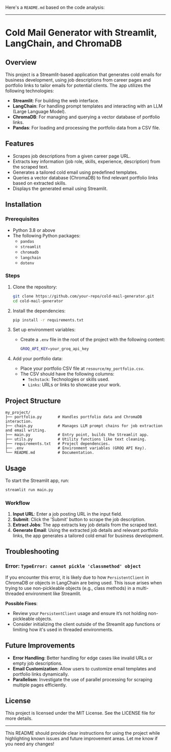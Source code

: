 Here's a `README.md` based on the code analysis:

---

# Cold Mail Generator with Streamlit, LangChain, and ChromaDB

## Overview

This project is a Streamlit-based application that generates cold emails for business development, using job descriptions from career pages and portfolio links to tailor emails for potential clients. The app utilizes the following technologies:

- **Streamlit**: For building the web interface.
- **LangChain**: For handling prompt templates and interacting with an LLM (Large Language Model).
- **ChromaDB**: For managing and querying a vector database of portfolio links.
- **Pandas**: For loading and processing the portfolio data from a CSV file.

## Features

- Scrapes job descriptions from a given career page URL.
- Extracts key information (job role, skills, experience, description) from the scraped text.
- Generates a tailored cold email using predefined templates.
- Queries a vector database (ChromaDB) to find relevant portfolio links based on extracted skills.
- Displays the generated email using Streamlit.

## Installation

### Prerequisites

- Python 3.8 or above
- The following Python packages:
  - `pandas`
  - `streamlit`
  - `chromadb`
  - `langchain`
  - `dotenv`

### Steps

1. Clone the repository:
   ```bash
   git clone https://github.com/your-repo/cold-mail-generator.git
   cd cold-mail-generator
   ```

2. Install the dependencies:
   ```bash
   pip install -r requirements.txt
   ```

3. Set up environment variables:
   - Create a `.env` file in the root of the project with the following content:
     ```bash
     GROQ_API_KEY=your_groq_api_key
     ```

4. Add your portfolio data:
   - Place your portfolio CSV file at `resource/my_portfolio.csv`.
   - The CSV should have the following columns:
     - `Techstack`: Technologies or skills used.
     - `Links`: URLs or links to showcase your work.

## Project Structure

```
my_project/
├── portfolio.py       # Handles portfolio data and ChromaDB interaction.
├── chain.py           # Manages LLM prompt chains for job extraction and email writing.
├── main.py            # Entry point, builds the Streamlit app.
├── utils.py           # Utility functions like text cleaning.
├── requirements.txt   # Project dependencies.
├── .env               # Environment variables (GROQ API Key).
└── README.md          # Documentation.
```

## Usage

To start the Streamlit app, run:

```bash
streamlit run main.py
```

### Workflow

1. **Input URL**: Enter a job posting URL in the input field.
2. **Submit**: Click the 'Submit' button to scrape the job description.
3. **Extract Jobs**: The app extracts key job details from the scraped text.
4. **Generate Email**: Using the extracted job details and relevant portfolio links, the app generates a tailored cold email for business development.

## Troubleshooting

### Error: `TypeError: cannot pickle 'classmethod' object`
If you encounter this error, it is likely due to how `PersistentClient` in ChromaDB or objects in LangChain are being used. This issue arises when trying to use non-pickleable objects (e.g., class methods) in a multi-threaded environment like Streamlit.

**Possible Fixes**:
- Review your `PersistentClient` usage and ensure it’s not holding non-pickleable objects.
- Consider initializing the client outside of the Streamlit app functions or limiting how it's used in threaded environments.

## Future Improvements

- **Error Handling**: Better handling for edge cases like invalid URLs or empty job descriptions.
- **Email Customization**: Allow users to customize email templates and portfolio links dynamically.
- **Parallelism**: Investigate the use of parallel processing for scraping multiple pages efficiently.

## License

This project is licensed under the MIT License. See the LICENSE file for more details.

---

This README should provide clear instructions for using the project while highlighting known issues and future improvement areas. Let me know if you need any changes!